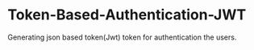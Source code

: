# Token-Based-Authentication-JWT

Generating json based token(Jwt) token for authentication the users.

